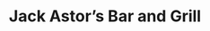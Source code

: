 ---
title: "Jack Astor’s Bar and Grill"
url: /toronto/jack-astors-bar-and-grill/
shop: Leerstehend
---